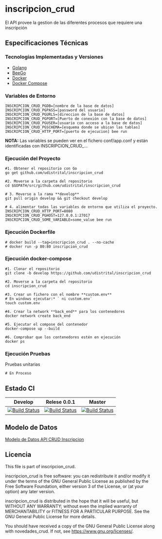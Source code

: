 # inscripcion_crud
El API provee la gestion de las diferentes procesos que requiere una inscripción


## Especificaciones Técnicas

### Tecnologías Implementadas y Versiones
* [Golang](https://github.com/udistrital/introduccion_oas/blob/master/instalacion_de_herramientas/golang.md)
* [BeeGo](https://github.com/udistrital/introduccion_oas/blob/master/instalacion_de_herramientas/beego.md)
* [Docker](https://docs.docker.com/engine/install/ubuntu/)
* [Docker Compose](https://docs.docker.com/compose/)

### Variables de Entorno
```shell
INSCRIPCION_CRUD_PGDB=[nombre de la base de datos]
INSCRIPCION_CRUD_PGPASS=[password del usuario]
INSCRIPCION_CRUD_PGURLS=[direccion de la base de datos]
INSCRIPCION_CRUD_PGPORT=[Puerto de conexión con la base de datos]
INSCRIPCION_CRUD_PGUSER=[usuario con acceso a la base de datos]
INSCRIPCION_CRUD_PGSCHEMA=[esquema donde se ubican las tablas]
INSCRIPCION_CRUD_HTTP_PORT=[puerto de ejecucion] bee run
```

**NOTA:** Las variables se pueden ver en el fichero conf/app.conf y están identificadas con INSCRIPCION_CRUD_...

### Ejecución del Proyecto
```shell
#1. Obtener el repositorio con Go
go get github.com/udistrital/inscripcion_crud

#2. Moverse a la carpeta del repositorio
cd $GOPATH/src/github.com/udistrital/inscripcion_crud

# 3. Moverse a la rama **develop**
git pull origin develop && git checkout develop

# 4. alimentar todas las variables de entorno que utiliza el proyecto.
INSCRIPCION_CRUD_HTTP_PORT=8080 INSCRIPCION_CRUD_PGHOST=127.0.0.1:27017 INSCRIPCION_CRUD_SOME_VARIABLE=some_value bee run
```

### Ejecución Dockerfile
```shell
# docker build --tag=inscripcion_crud . --no-cache
# docker run -p 80:80 inscripcion_crud
```

### Ejecución docker-compose
```shell
#1. Clonar el repositorio
git clone -b develop https://github.com/udistrital/inscripcion_crud

#2. Moverse a la carpeta del repositorio
cd inscripcion_crud

#3. Crear un fichero con el nombre **custom.env**
# En windows ejecutar:* ` ni custom.env`
touch custom.env

#4. Crear la network **back_end** para los contenedores
docker network create back_end

#5. Ejecutar el compose del contenedor
docker-compose up --build

#6. Comprobar que los contenedores estén en ejecución
docker ps
```

### Ejecución Pruebas

Pruebas unitarias
```shell
# En Proceso
```
## Estado CI

| Develop | Relese 0.0.1 | Master |
| -- | -- | -- |
| [![Build Status](https://hubci.portaloas.udistrital.edu.co/api/badges/udistrital/inscripcion_crud/status.svg?ref=refs/heads/develop)](https://hubci.portaloas.udistrital.edu.co/udistrital/inscripcion_crud/) | [![Build Status](https://hubci.portaloas.udistrital.edu.co/api/badges/udistrital/inscripcion_crud/status.svg?ref=refs/heads/release/0.0.1)](https://hubci.portaloas.udistrital.edu.co/udistrital/inscripcion_crud/) | [![Build Status](https://hubci.portaloas.udistrital.edu.co/api/badges/udistrital/inscripcion_crud/status.svg)](https://hubci.portaloas.udistrital.edu.co/udistrital/inscripcion_crud/) |


## Modelo de Datos

[Modelo de Datos API CRUD Inscripcion](https://github.com/udistrital/inscripcion_crud/blob/develop/inscripcion_V_18.png)



## Licencia

This file is part of inscripcion_crud.

inscripcion_crud is free software: you can redistribute it and/or modify it under the terms of the GNU General Public License as published by the Free Software Foundation, either version 3 of the License, or (at your option) any later version.

inscripcion_crud is distributed in the hope that it will be useful, but WITHOUT ANY WARRANTY; without even the implied warranty of MERCHANTABILITY or FITNESS FOR A PARTICULAR PURPOSE. See the GNU General Public License for more details.

You should have received a copy of the GNU General Public License along with novedades_crud. If not, see https://www.gnu.org/licenses/.